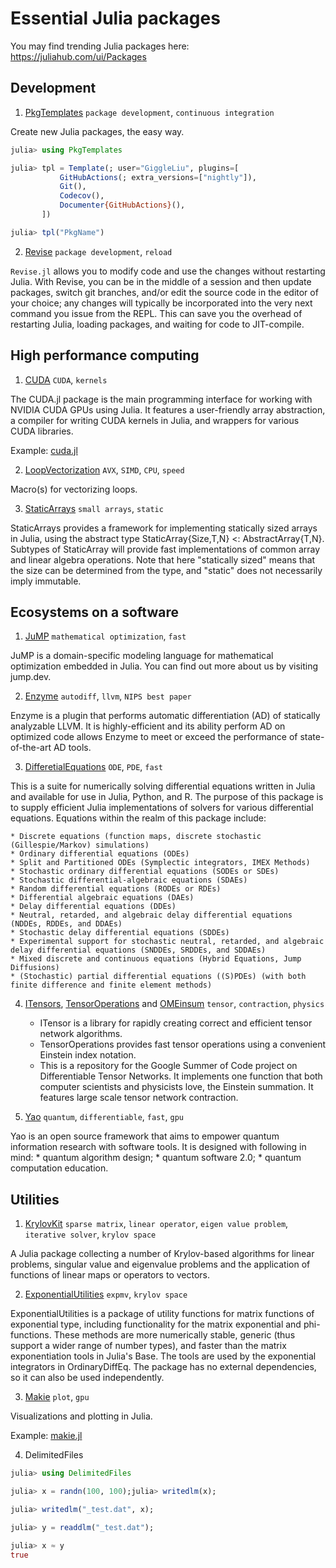 # Essential Julia packages
You may find trending Julia packages here: https://juliahub.com/ui/Packages

## Development
1. [PkgTemplates](https://github.com/JuliaCI/PkgTemplates.jl) `package development`, `continuous integration`

Create new Julia packages, the easy way.

```julia
julia> using PkgTemplates

julia> tpl = Template(; user="GiggleLiu", plugins=[
           GitHubActions(; extra_versions=["nightly"]),
           Git(),
           Codecov(),
           Documenter{GitHubActions}(),
       ])

julia> tpl("PkgName")
```

2. [Revise](https://github.com/timholy/Revise.jl) `package development`, `reload`

`Revise.jl` allows you to modify code and use the changes without restarting Julia. With Revise, you can be in the middle of a session and then update packages, switch git branches, and/or edit the source code in the editor of your choice; any changes will typically be incorporated into the very next command you issue from the REPL. This can save you the overhead of restarting Julia, loading packages, and waiting for code to JIT-compile.

## High performance computing
1. [CUDA](https://github.com/JuliaGPU/CUDA.jl) `CUDA`, `kernels`

The CUDA.jl package is the main programming interface for working with NVIDIA CUDA GPUs using Julia. It features a user-friendly array abstraction, a compiler for writing CUDA kernels in Julia, and wrappers for various CUDA libraries.

Example: [cuda.jl](cuda.jl)

2. [LoopVectorization](https://github.com/JuliaSIMD/LoopVectorization.jl) `AVX`, `SIMD`, `CPU`, `speed`

Macro(s) for vectorizing loops.

3. [StaticArrays](https://github.com/JuliaArrays/StaticArrays.jl) `small arrays`, `static`

StaticArrays provides a framework for implementing statically sized arrays in Julia, using the abstract type StaticArray{Size,T,N} <: AbstractArray{T,N}. Subtypes of StaticArray will provide fast implementations of common array and linear algebra operations. Note that here "statically sized" means that the size can be determined from the type, and "static" does not necessarily imply immutable.

## Ecosystems on a software
1. [JuMP](https://github.com/jump-dev/JuMP.jl) `mathematical optimization`, `fast`

JuMP is a domain-specific modeling language for mathematical optimization embedded in Julia. You can find out more about us by visiting jump.dev.

2. [Enzyme](https://github.com/EnzymeAD/Enzyme.jl) `autodiff`, `llvm`, `NIPS best paper`

Enzyme is a plugin that performs automatic differentiation (AD) of statically analyzable LLVM. It is highly-efficient and its ability perform AD on optimized code allows Enzyme to meet or exceed the performance of state-of-the-art AD tools.

3. [DifferetialEquations](https://github.com/SciML/DifferentialEquations.jl) `ODE`, `PDE`, `fast`

This is a suite for numerically solving differential equations written in Julia and available for use in Julia, Python, and R. The purpose of this package is to supply efficient Julia implementations of solvers for various differential equations. Equations within the realm of this package include:

    * Discrete equations (function maps, discrete stochastic (Gillespie/Markov) simulations)
    * Ordinary differential equations (ODEs)
    * Split and Partitioned ODEs (Symplectic integrators, IMEX Methods)
    * Stochastic ordinary differential equations (SODEs or SDEs)
    * Stochastic differential-algebraic equations (SDAEs)
    * Random differential equations (RODEs or RDEs)
    * Differential algebraic equations (DAEs)
    * Delay differential equations (DDEs)
    * Neutral, retarded, and algebraic delay differential equations (NDDEs, RDDEs, and DDAEs)
    * Stochastic delay differential equations (SDDEs)
    * Experimental support for stochastic neutral, retarded, and algebraic delay differential equations (SNDDEs, SRDDEs, and SDDAEs)
    * Mixed discrete and continuous equations (Hybrid Equations, Jump Diffusions)
    * (Stochastic) partial differential equations ((S)PDEs) (with both finite difference and finite element methods)

4. [ITensors](https://github.com/ITensor/ITensors.jl), [TensorOperations](https://github.com/Jutho/TensorOperations.jl) and [OMEinsum](https://github.com/under-Peter/OMEinsum.jl) `tensor`, `contraction`, `physics`

    * ITensor is a library for rapidly creating correct and efficient tensor network algorithms.
    * TensorOperations provides fast tensor operations using a convenient Einstein index notation.
    * This is a repository for the Google Summer of Code project on Differentiable Tensor Networks. It implements one function that both computer scientists and physicists love, the Einstein summation. It features large scale tensor network contraction.
    
5. [Yao](https://github.com/QuantumBFS/Yao.jl) `quantum`, `differentiable`, `fast`, `gpu`
    
Yao is an open source framework that aims to empower quantum information research with software tools. It is designed with following in mind:
    * quantum algorithm design;
    * quantum software 2.0;
    * quantum computation education.

## Utilities
1. [KrylovKit](https://github.com/Jutho/KrylovKit.jl) `sparse matrix`, `linear operator`, `eigen value problem`, `iterative solver`, `krylov space`

A Julia package collecting a number of Krylov-based algorithms for linear problems, singular value and eigenvalue problems and the application of functions of linear maps or operators to vectors.

2. [ExponentialUtilities](https://github.com/SciML/ExponentialUtilities.jl) `expmv`, `krylov space`

ExponentialUtilities is a package of utility functions for matrix functions of exponential type, including functionality for the matrix exponential and phi-functions. These methods are more numerically stable, generic (thus support a wider range of number types), and faster than the matrix exponentiation tools in Julia's Base. The tools are used by the exponential integrators in OrdinaryDiffEq. The package has no external dependencies, so it can also be used independently.

3. [Makie](https://github.com/MakieOrg/Makie.jl) `plot`, `gpu`

Visualizations and plotting in Julia.

Example: [makie.jl](cuda.jl)

4. DelimitedFiles

```julia
julia> using DelimitedFiles

julia> x = randn(100, 100);julia> writedlm(x);

julia> writedlm("_test.dat", x);

julia> y = readdlm("_test.dat");

julia> x ≈ y
true
```